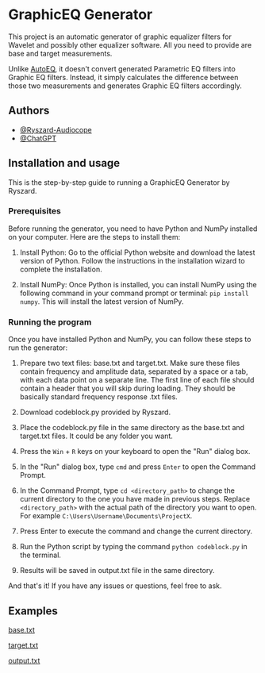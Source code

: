 
# GraphicEQ Generator

This project is an automatic generator of graphic equalizer filters for Wavelet and possibly other equalizer software. All you need to provide are base and target measurements.

Unlike [AutoEQ](https://github.com/jaakkopasanen/AutoEq), it doesn't convert generated Parametric EQ filters into Graphic EQ filters. Instead, it simply calculates the difference between those two measurements and generates Graphic EQ filters accordingly.
## Authors

- [@Ryszard-Audiocope](https://github.com/Ryszard-Audiocope)
- [@ChatGPT](https://chat.openai.com/chat)


## Installation and usage
This is the step-by-step guide to running a GraphicEQ Generator by Ryszard. 
### Prerequisites
Before running the generator, you need to have Python and NumPy installed on your computer. 	Here are the steps to install them:

1. Install Python: Go to the official Python website and download the latest version of Python. Follow the instructions in the installation wizard to complete the installation.

2. Install NumPy: Once Python is installed, you can install NumPy using the following command in your command prompt or terminal: ```pip install numpy```. This will install the latest version of NumPy.

### Running the program
Once you have installed Python and NumPy, you can follow these steps to run the generator:

1. Prepare two text files: base.txt and target.txt. Make sure these files contain frequency and amplitude data, separated by a space or a tab, with each data point on a separate line. The first line of each file should contain a header that you will skip during loading. They should be basically standard frequency response .txt files.

2. Download codeblock.py provided by Ryszard.

3. Place the codeblock.py file in the same directory as the base.txt and target.txt files. It could be any folder you want.

4. Press the ```Win``` + ```R``` keys on your keyboard to open the "Run" dialog box.

5. In the "Run" dialog box, type ```cmd``` and press ```Enter``` to open the Command Prompt.

6. In the Command Prompt, type ```cd <directory_path>``` to change the current directory to the one you have made in previous steps. Replace ```<directory_path>``` with the actual path of the directory you want to open. For example ```C:\Users\Username\Documents\ProjectX```.

7. Press Enter to execute the command and change the current directory.

8. Run the Python script by typing the command ```python codeblock.py``` in the terminal.

9. Results will be saved in output.txt file in the same directory.

And that's it! If you have any issues or questions, feel free to ask.
## Examples
[base.txt](https://github.com/Ryszard-Audiocope/GraphicEQ-generator/blob/main/examples/base.txt)

[target.txt](https://github.com/Ryszard-Audiocope/GraphicEQ-generator/blob/main/examples/target.txt)

[output.txt](https://github.com/Ryszard-Audiocope/GraphicEQ-generator/blob/main/examples/output.txt)

